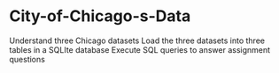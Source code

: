 # City-of-Chicago-s-Data
Understand three Chicago datasets Load the three datasets into three tables in a SQLIte database Execute SQL queries to answer assignment questions
